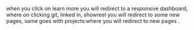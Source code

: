 when you click on learn more you will redirect to a responsive dashboard, where on clicking git, linked in, showreel you will redirect to some new pages, 
same goes with projects:where you will redirect to new pages .
